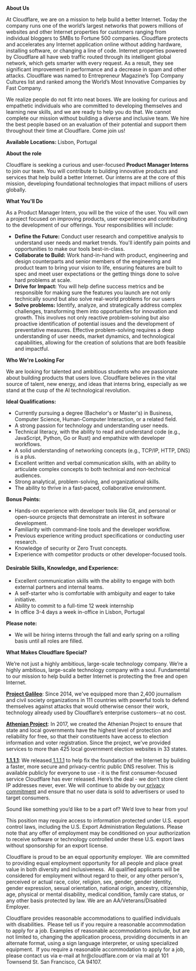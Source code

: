 <div class="content-intro">
	<div><strong>About Us</strong></div>
	<div>
		<p>At Cloudflare, we are on a mission to help build a better Internet. Today the company runs one of the world’s largest networks that powers millions of websites and other Internet properties for customers ranging from individual bloggers to SMBs to Fortune 500 companies. Cloudflare protects and accelerates any Internet application online without adding hardware, installing software, or changing a line of code. Internet properties powered by Cloudflare all have web traffic routed through its intelligent global network, which gets smarter with every request. As a result, they see significant improvement in performance and a decrease in spam and other attacks. Cloudflare was named to Entrepreneur Magazine’s Top Company Cultures list and ranked among the World’s Most Innovative Companies by Fast Company.&nbsp;</p>
		<p><span style="font-weight: 400;">We realize people do not fit into neat boxes. We are looking for curious and empathetic individuals who are committed to developing themselves and learning new skills, and we are ready to help you do that. We cannot complete our mission without building a diverse and inclusive team. We hire the best people based on an evaluation of their potential and support them throughout their time at Cloudflare. Come join us!&nbsp;</span></p>
	</div>
</div>
<p><strong>Available Locations:&nbsp;</strong>Lisbon, Portugal</p>
<p><strong>About the role</strong></p>
<p>Cloudflare is seeking a curious and user-focused <strong>Product Manager Interns</strong> to join our team. You will contribute to building innovative products and services that help build a better Internet. Our interns are at the core of this mission, developing foundational technologies that impact millions of users globally.</p>
<p><strong>What You'll Do</strong></p>
<p>As a Product Manager Intern, you will be the voice of the user. You will own a project focused on improving products, user experience and contributing to the development of our offerings. Your responsibilities will include:</p>
<ul>
	<li><strong>Define the Future:</strong> Conduct user research and competitive analysis to understand user needs and market trends. You'll identify pain points and opportunities to make our tools best-in-class.</li>
	<li><strong>Collaborate to Build:</strong> Work hand-in-hand with product, engineering and design counterparts and senior members of the engineering and product team to bring your vision to life, ensuring features are built to spec and meet user expectations or the getting things done to solve hard problems at scale.</li>
	<li><strong>Drive for Impact:</strong> You will help define success metrics and be responsible for making sure the features you launch are not only technically sound but also solve real-world problems for our users</li>
	<li><strong>Solve problems:</strong> Identify, analyze, and strategically address complex challenges, transforming them into opportunities for innovation and growth. This involves not only reactive problem-solving but also proactive identification of potential issues and the development of preventative measures. Effective problem-solving requires a deep understanding of user needs, market dynamics, and technological capabilities, allowing for the creation of solutions that are both feasible and impactful.</li>
</ul>
<p><strong>Who We're Looking For</strong></p>
<p>We are looking for talented and ambitious students who are passionate about building products that users love. Cloudflare believes in the vital source of talent, new energy, and ideas that interns bring, especially as we stand at the cusp of the AI technological revolution.</p>
<p><strong>Ideal Qualifications:</strong></p>
<ul>
	<li>Currently pursuing a degree (Bachelor's or Master's) in Business, Computer Science, Human-Computer Interaction, or a related field.</li>
	<li>A strong passion for technology and understanding user needs.</li>
	<li>Technical literacy, with the ability to read and understand code (e.g., JavaScript, Python, Go or Rust) and empathize with developer workflows.</li>
	<li>A solid understanding of networking concepts (e.g., TCP/IP, HTTP, DNS) is a plus.</li>
	<li>Excellent written and verbal communication skills, with an ability to articulate complex concepts to both technical and non-technical audiences.</li>
	<li>Strong analytical, problem-solving, and organizational skills.</li>
	<li>The ability to thrive in a fast-paced, collaborative environment.</li>
</ul>
<p><strong>Bonus Points:</strong></p>
<ul>
	<li>Hands-on experience with developer tools like Git, and personal or open-source projects that demonstrate an interest in software development.</li>
	<li>Familiarity with command-line tools and the developer workflow.</li>
	<li>Previous experience writing product specifications or conducting user research.</li>
	<li>Knowledge of security or Zero Trust concepts.</li>
	<li>Experience with competitor products or other developer-focused tools.</li>
</ul>
<h4><strong>Desirable Skills, Knowledge, and Experience:</strong></h4>
<ul>
	<li>Excellent communication skills with the ability to engage with both external partners and internal teams.</li>
	<li>A self-starter who is comfortable with ambiguity and eager to take initiative.</li>
	<li>Ability to commit to a full-time 12 week internship</li>
	<li>In office 3-4 days a week in-office in Lisbon, Portugal</li>
</ul>
<p><strong>Please note:</strong></p>
<ul>
	<li>We will be hiring interns through the fall and early spring on a rolling basis until all roles are filled.</li>
</ul>
<div class="content-conclusion">
	<p><strong>What Makes Cloudflare Special?</strong></p>
	<p><span style="font-weight: 400;">We’re not just a highly ambitious, large-scale technology company. We’re a highly ambitious, large-scale technology company with a soul. Fundamental to our mission to help build a better Internet is protecting the free and open Internet.</span></p>
	<p><a href="https://blog.cloudflare.com/protecting-free-expression-online/"><strong>Project Galileo</strong></a><span style="font-weight: 400;">: Since 2014, we've equipped more than 2,400 journalism and civil society organizations in 111 countries with powerful tools to defend themselves against attacks that would otherwise censor their work, technology already used by Cloudflare’s enterprise customers--at no cost.</span></p>
	<p><strong><a href="https://www.cloudflare.com/athenian/">Athenian Project</a></strong><span style="font-weight: 400;">: In 2017, we created the Athenian Project to ensure that state and local governments have the highest level of protection and reliability for free, so that their constituents have access to election information and voter registration. Since the project, we've provided services to more than 425 local government election websites in 33 states.</span></p>
	<p><a href="https://1.1.1.1/"><strong>1.1.1.1</strong></a><span style="font-weight: 400;">: We released</span><a href="https://1.1.1.1/"> <span style="font-weight: 400;">1.1.1.1</span></a><span style="font-weight: 400;"> to help fix the foundation of the Internet by building a faster, more secure and privacy-centric public DNS resolver. This is available publicly for everyone to use - it is the first consumer-focused service Cloudflare has ever released. Here’s the deal - we don’t store client IP addresses never, ever. We will continue to abide by our</span><a href="https://developers.cloudflare.com/1.1.1.1/privacy/public-dns-resolver"> privacy commitment</a><span style="font-weight: 400;"> and ensure that no user data is sold to advertisers or used to target consumers.</span></p>
	<p><span style="font-weight: 400;">Sound like something you’d like to be a part of? We’d love to hear from you!</span></p>
	<p><span style="font-weight: 400;">This position may require access to information protected under U.S. export control laws, including the U.S. Export Administration Regulations. Please note that any offer of employment may be conditioned on your authorization to receive software or technology controlled under these U.S. export laws without sponsorship for an export license.</span></p>
	<p><span style="font-weight: 400;">Cloudflare is proud to be an equal opportunity employer. &nbsp;We are committed to providing equal employment opportunity for all people and place great value in both diversity and inclusiveness. &nbsp;All qualified applicants will be considered for employment without regard to their, or any other person's, perceived or actual</span> <span style="font-weight: 400;">race, color, religion, sex, gender, gender identity, gender expression, sexual orientation, national origin, ancestry, citizenship, age, physical or mental disability, medical condition, family care status, or any other basis protected by law. </span><span style="font-weight: 400;">We are an AA/Veterans/Disabled Employer.</span></p>
	<p><span style="font-weight: 400;">Cloudflare provides reasonable accommodations to qualified individuals with disabilities. &nbsp;Please tell us if you require a reasonable accommodation to apply for a job. Examples of reasonable accommodations include, but are not limited to, changing the application process, providing documents in an alternate format, using a sign language interpreter, or using specialized equipment. &nbsp;If you require a reasonable accommodation to apply for a job, please contact us via e-mail at </span><span style="font-weight: 400;">hr@cloudflare.com</span><span style="font-weight: 400;"> or via mail at 101 Townsend St. San Francisco, CA 94107.</span></p>
</div>